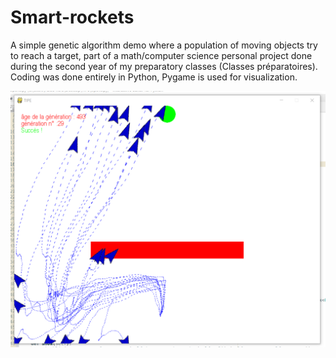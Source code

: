 # Smart-rockets

A simple genetic algorithm demo where a population of moving objects try to reach a target, part of a math/computer science personal project done during the second year of my preparatory classes (Classes préparatoires). Coding was done entirely in Python, Pygame is used for visualization.

![](screenshot.png)
